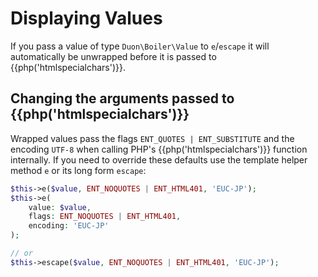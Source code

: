 # Displaying Values

If you pass a value of type `Duon\Boiler\Value` to `e`/`escape` it will
automatically be unwrapped before it is passed to {{php('htmlspecialchars')}}.

## Changing the arguments passed to {{php('htmlspecialchars')}}

Wrapped values pass the flags `ENT_QUOTES | ENT_SUBSTITUTE` and the encoding
`UTF-8` when calling PHP's {{php('htmlspecialchars')}} function internally. If
you need to override these defaults use the template helper method `e` or its
long form `escape`:

```php
$this->e($value, ENT_NOQUOTES | ENT_HTML401, 'EUC-JP');
$this->e(
	value: $value, 
	flags: ENT_NOQUOTES | ENT_HTML401, 
	encoding: 'EUC-JP'
);

// or 
$this->escape($value, ENT_NOQUOTES | ENT_HTML401, 'EUC-JP');
```